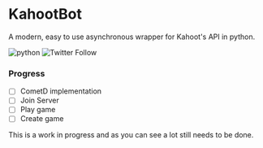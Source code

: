 # KahootBot

A modern, easy to use asynchronous wrapper for Kahoot's API in python.

![python](https://img.shields.io/badge/python-3.10-blue) 
![Twitter Follow](https://img.shields.io/twitter/follow/aidnzz?style=social)

### Progress

- [ ] CometD implementation
- [ ] Join Server
- [ ] Play game
- [ ] Create game

This is a work in progress and as you can see a lot still needs to be done.
